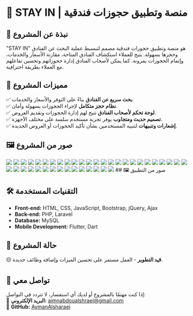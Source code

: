 # 🏨 STAY IN | منصة وتطبيق حجوزات فندقية

## 📌 نبذة عن المشروع
"STAY IN" هو منصة وتطبيق حجوزات فندقية مصمم لتبسيط عملية البحث عن الفنادق وحجزها بسهولة. يتيح للعملاء استكشاف الفنادق المتاحة، مقارنة الأسعار والخدمات، وإتمام الحجوزات بمرونة. كما يمكن لأصحاب الفنادق إدارة حجوزاتهم وتحسين تفاعلهم مع العملاء بطريقة احترافية.

## 🎯 مميزات المشروع
✅ **بحث سريع عن الفنادق** بناءً على التوفر والأسعار والخدمات.  
✅ **نظام حجز متكامل** لإجراء الحجوزات بسهولة وأمان.  
✅ **لوحة تحكم لأصحاب الفنادق** تتيح لهم إدارة الحجوزات وتقديم العروض.  
✅ **تصميم حديث ومتجاوب** يوفر تجربة مستخدم سلسة على مختلف الأجهزة.  
✅ **إشعارات وتنبيهات** لتنبيه المستخدمين بشأن تأكيد الحجوزات أو العروض الجديدة.  

## 🖼️ صور من المشروع
<img src="https://github.com/AymanAlsharaei/STAY-IN/blob/main/Screenshot 2023-11-09 035236.jpg" class="col"  >
<img src="https://github.com/AymanAlsharaei/STAY-IN/blob/main/Screenshot 2023-11-09 035359.jpg class="col"  >
<img src="https://github.com/AymanAlsharaei/STAY-IN/blob/main/Screenshot 2023-11-09 035440.jpg" class="col"  >
<img src="https://github.com/AymanAlsharaei/STAY-IN/blob/main/Screenshot 2023-11-09 035540.jpg" class="col"  >


<img src="https://github.com/AymanAlsharaei/STAY-IN/blob/main/Screenshot2023-11-08_061155.jpg" class="col"  >
<img src="https://github.com/AymanAlsharaei/STAY-IN/blob/main/Screenshot 2023-11-08 072647.jpg" class="col"  >
<img src="https://github.com/AymanAlsharaei/STAY-IN/blob/main/Screenshot 2023-11-09 014838.jpg" class="col"  >
<img src="https://github.com/AymanAlsharaei/STAY-IN/blob/main/Screenshot 2023-11-09 023230.jpg" class="col"  >

<img src="https://github.com/AymanAlsharaei/STAY-IN/blob/main/Screenshot 2023-11-09 023349.jpg" class="col"  >
<img src="https://github.com/AymanAlsharaei/STAY-IN/blob/main/Screenshot 2023-11-09 023415.jpg" class="col"  >
<img src="https://github.com/AymanAlsharaei/STAY-IN/blob/main/Screenshot 2023-11-09 023844.jpg" class="col"  >
<img src="https://github.com/AymanAlsharaei/STAY-IN/blob/main/Screenshot 2023-11-09 023950.jpg" class="col"  >
<img src="https://github.com/AymanAlsharaei/STAY-IN/blob/main/Screenshot 2023-11-09 024126.jpg" class="col"  >

<img src="https://github.com/AymanAlsharaei/STAY-IN/blob/main/Screenshot 2023-11-09 024327.jpg" class="col"  >
<img src="https://github.com/AymanAlsharaei/STAY-IN/blob/main/Screenshot 2023-11-09 024510.jpg" class="col"  >
<img src="https://github.com/AymanAlsharaei/STAY-IN/blob/main/Screenshot 2023-11-09 024605.jpg" class="col"  >
<img src="https://github.com/AymanAlsharaei/STAY-IN/blob/main/Screenshot 2023-11-09 024636.jpg" class="col"  >


<img src="https://github.com/AymanAlsharaei/STAY-IN/blob/main/Screenshot 2023-11-09 024804.jpg" class="col"  >
<img src="https://github.com/AymanAlsharaei/STAY-IN/blob/main/Screenshot 2023-11-09 024933.jpg" class="col"  >
<img src="https://github.com/AymanAlsharaei/STAY-IN/blob/main/Screenshot 2023-11-09 025035.jpg" class="col"  >
<img src="https://github.com/AymanAlsharaei/STAY-IN/blob/main/Screenshot 2023-11-09 025108.jpg.jpg" class="col"  >
<img src="https://github.com/AymanAlsharaei/STAY-IN/blob/main/Screenshot 2023-11-09 024636.jpg" class="col"  >
<img src="https://github.com/AymanAlsharaei/STAY-IN/blob/main/Screenshot 2023-11-09 025243.jpg" class="col"  >

<img src="https://github.com/AymanAlsharaei/STAY-IN/blob/main/Screenshot 2023-11-09 035630.jpg" class="col"  >
<img src="https://github.com/AymanAlsharaei/STAY-IN/blob/main/Screenshot 2023-11-09 035754.jpg" class="col"  >
<img src="https://github.com/AymanAlsharaei/STAY-IN/blob/main/Screenshot 2023-11-09 040038.jpg" class="col"  >
<img src="https://github.com/AymanAlsharaei/STAY-IN/blob/main/Screenshot 2023-11-09 040229.jpg" class="col"  >
<img src="https://github.com/AymanAlsharaei/STAY-IN/blob/main/Screenshot 2023-11-09 040332.jpg" class="col"  >
<img src="https://github.com/AymanAlsharaei/STAY-IN/blob/main/Screenshot 2023-11-09 040608.jpg" class="col"  >
<img src="https://github.com/AymanAlsharaei/STAY-IN/blob/main/Screenshot 2023-11-09 041432.jpg" class="col"  >
<img src="https://github.com/AymanAlsharaei/STAY-IN/blob/main/Screenshot 2023-11-09 042116.jpg" class="col"  >
<img src="https://github.com/AymanAlsharaei/STAY-IN/blob/main/Screenshot 2023-11-09 042431.jpg" class="col"  >
<img src="https://github.com/AymanAlsharaei/STAY-IN/blob/main/Screenshot 2023-11-09 042551.jpg" class="col"  >


<img src="https://github.com/AymanAlsharaei/STAY-IN/blob/main/Screenshot 2023-11-09 044601.jpg" class="col"  >
<img src="https://github.com/AymanAlsharaei/STAY-IN/blob/main/Screenshot 2023-11-09 044647.jpg" class="col"  >
<img src="https://github.com/AymanAlsharaei/STAY-IN/blob/main/Screenshot 2023-11-09 044811.jpg" class="col"  >
<img src="https://github.com/AymanAlsharaei/STAY-IN/blob/main/Screenshot 2023-11-09 060507.jpg" class="col"  >


<img src="https://github.com/AymanAlsharaei/STAY-IN/blob/main/Screenshot 2023-11-10 074934.jpg" class="col"  >
<img src="https://github.com/AymanAlsharaei/STAY-IN/blob/main/Screenshot 2023-12-02 020731.jpg" class="col"  >
<img src="https://github.com/AymanAlsharaei/STAY-IN/blob/main/Screenshot2023-11-08_061155.jpg" class="col"  >
 ## 🖼️ صور من التطبيق 

 
## 🛠️ التقنيات المستخدمة
- **Front-end:** HTML, CSS, JavaScript, Bootstrap, jQuery, Ajax
- **Back-end:** PHP, Laravel
- **Database:** MySQL
- **Mobile Development:** Flutter, Dart

## 🚀 حالة المشروع
🟡 **قيد التطوير** - العمل مستمر على تحسين الميزات وإضافة وظائف جديدة.

## 📩 تواصل معي
إذا كنت مهتمًا بالمشروع أو لديك أي استفسار، لا تتردد في التواصل:  
📧 **البريد الإلكتروني:** [aimnabdoualshraei@gmail.com](mailto:aimnabdoualshraei@gmail.com)  
🔗 **GitHub:** [AymanAlsharaei](https://github.com/AymanAlsharaei)
